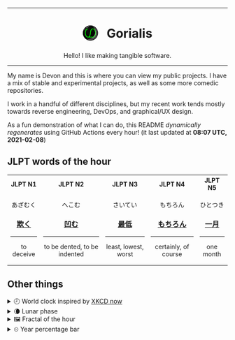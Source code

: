 ***

<h1 align="center">
<sub>
    <img src="readme/resources/avatar.png" height="36">
</sub>
&nbsp;
Gorialis
</h1>
<p align="center">
Hello! I like making tangible software.
</p>

***

My name is Devon and this is where you can view my public projects. I have a mix of stable and experimental projects, as well as some more comedic repositories.

I work in a handful of different disciplines, but my recent work tends mostly towards reverse engineering, DevOps, and graphical/UX design.

As a fun demonstration of what I can do, this README *dynamically regenerates* using GitHub Actions every hour! (it last updated at **08:07 UTC, 2021-02-08**)

<h2>JLPT words of the hour</h2>
<table>
    <tr>
        <th>JLPT N1</th>
        <th>JLPT N2</th>
        <th>JLPT N3</th>
        <th>JLPT N4</th>
        <th>JLPT N5</th>
    </tr>
    <tr>
        <td>
            <p align="center">あざむく</p>
            <h3 align="center"><b><a href="https://jisho.org/search/%E6%AC%BA%E3%81%8F">欺く</a></b></h3>
            <hr>
            <p align="center">to deceive</p>
        </td>
        <td>
            <p align="center">へこむ</p>
            <h3 align="center"><b><a href="https://jisho.org/search/%E5%87%B9%E3%82%80">凹む</a></b></h3>
            <hr>
            <p align="center">to be dented,<wbr> to be indented</p>
        </td>
        <td>
            <p align="center">さいてい</p>
            <h3 align="center"><b><a href="https://jisho.org/search/%E6%9C%80%E4%BD%8E">最低</a></b></h3>
            <hr>
            <p align="center">least,<wbr> lowest,<wbr> worst</p>
        </td>
        <td>
            <p align="center">もちろん</p>
            <h3 align="center"><b><a href="https://jisho.org/search/%E3%82%82%E3%81%A1%E3%82%8D%E3%82%93">もちろん</a></b></h3>
            <hr>
            <p align="center">certainly,<wbr> of course</p>
        </td>
        <td>
            <p align="center">ひとつき</p>
            <h3 align="center"><b><a href="https://jisho.org/search/%E4%B8%80%E6%9C%88">一月</a></b></h3>
            <hr>
            <p align="center">one month</p>
        </td>
    </tr>
</table>

<h2>Other things</h2>
<details>
<summary>🕗  World clock inspired by <a href="https://xkcd.com/now">XKCD now</a></summary>

> <img src="generated/now.png" width="512">

</details>
<details>
<summary>🌘 Lunar phase</summary>

The moon is approximately 90.53% through its phase (Waning Crescent).

</details>
<details>
<summary>&#x1f5bc; Fractal of the hour</summary>

> <img src="generated/fractal.png" width="512">

</details>
<details>
<summary>&#x23f2; Year percentage bar</summary>
<pre><code>2021 [██▁▁▁▁▁▁▁▁▁▁▁▁▁▁▁▁▁▁] 10.50%</code></pre>
</details>
